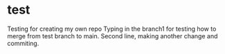 # test
Testing for creating my own repo
Typing in the branch1 for testing how to merge from test branch to main.
Second line, making another change and commiting.
